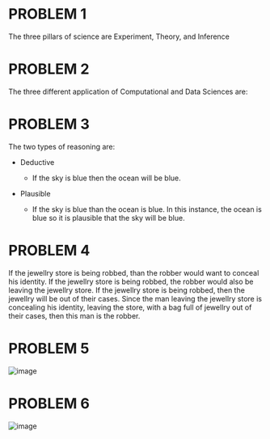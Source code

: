 # PROBLEM 1

The three pillars of science are Experiment, Theory, and Inference

# PROBLEM 2

The three different application of Computational and Data Sciences are:

# PROBLEM 3

The two types of reasoning are:

- Deductive
  
  - If the sky is blue then the ocean will be blue.

- Plausible

  - If the sky is blue than the ocean is blue. In this instance, the ocean is blue so it is plausible that the sky will be blue.

# PROBLEM 4

If the jewellry store is being robbed, than the robber would want to conceal his identity. If the jewellry store is being robbed, the robber would also be leaving the jewellry store. If the jewellry store is being robbed, then the jewellry will be out of their cases. Since the man leaving the jewellry store is concealing his identity, leaving the store, with a bag full of jewellry out of their cases, then this man is the robber.

# PROBLEM 5

![image](https://user-images.githubusercontent.com/91925133/138631863-70b4fc4c-e716-4561-91f9-2f28256b474b.png)

# PROBLEM 6

![image](https://user-images.githubusercontent.com/91925133/138632339-70bcb4ad-eb50-4a99-a282-996bcd728203.png)
